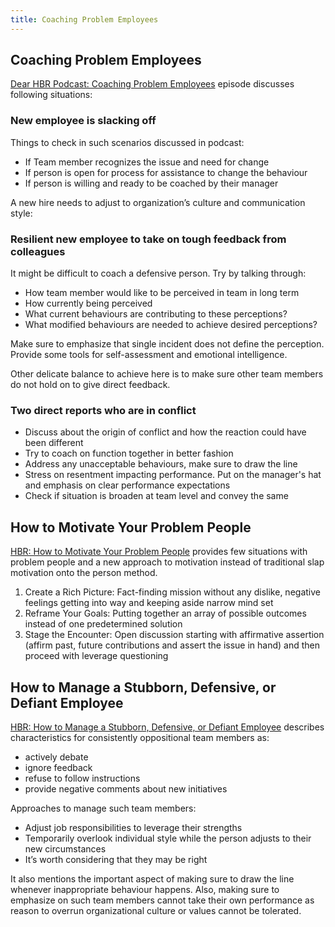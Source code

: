 ```yaml
---
title: Coaching Problem Employees
---
```


## Coaching Problem Employees
[Dear HBR Podcast: Coaching Problem Employees](https://hbr.org/podcast/2020/09/coaching-problem-employees) episode discusses following situations:

### New employee is slacking off

Things to check in such scenarios discussed in podcast:
* If Team member recognizes the issue and need for change
* If person is open for process for assistance to change the behaviour
* If person is willing and ready to be coached by their manager
 
A new hire needs to adjust to organization’s culture and communication style:

### Resilient new employee to take on tough feedback from colleagues

It might be difficult to coach a defensive person. Try by talking through:

* How team member would like to be perceived in team in long term
* How currently being perceived
* What current behaviours are contributing to these perceptions?
* What modified behaviours are needed to achieve desired perceptions?

Make sure to emphasize that single incident does not define the perception. Provide some tools for self-assessment and emotional intelligence.

Other delicate balance to achieve here is to make sure other team members do not hold on to give direct feedback.

### Two direct reports who are in conflict

* Discuss about the origin of conflict and how the reaction could have been different
* Try to coach on function together in better fashion
* Address any unacceptable behaviours, make sure to draw the line
* Stress on resentment impacting performance. Put on the manager's hat and emphasis on clear performance expectations
* Check if situation is broaden at team level and convey the same

## How to Motivate Your Problem People

[HBR: How to Motivate Your Problem
People](https://hbr.org/2003/01/how-to-motivate-your-problem-people) provides few situations with problem people and a new approach to motivation instead of traditional slap motivation onto the person method.

1. Create a Rich Picture:  Fact-finding mission without any dislike, negative feelings getting into way and keeping aside narrow mind set
2. Reframe Your Goals: Putting together an array of possible outcomes instead of one predetermined solution
3. Stage the Encounter: Open discussion starting with affirmative assertion (affirm past, future contributions and assert the issue in hand) and then proceed with leverage questioning

## How to Manage a Stubborn, Defensive, or Defiant Employee

[HBR: How to Manage a Stubborn, Defensive, or Defiant Employee](https://hbr.org/2019/11/how-to-manage-a-stubborn-defensive-or-defiant-employee) describes characteristics for consistently oppositional team members as:

* actively debate
* ignore feedback
* refuse to follow instructions
* provide negative comments about new initiatives

Approaches to manage such team members:

* Adjust job responsibilities to leverage their strengths
* Temporarily overlook individual style while the person adjusts to their new circumstances
* It’s worth considering that they may be right

It also mentions the important aspect of making sure to draw the line whenever inappropriate behaviour happens. Also, making sure to emphasize on such team members cannot take their own performance as reason to overrun organizational culture or values cannot be tolerated.
